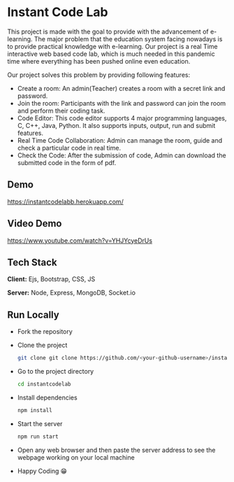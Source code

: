 ﻿# Instant Code Lab
 

This project is made with the goal to provide with the advancement of e-learning. The major problem that the education system facing nowadays is to provide practical knowledge with e-learning.
Our project is a real Time interactive web based code lab, which is much needed in this pandemic time where everything has been pushed online even education. 

Our project solves this problem by providing following features:
- Create a room: An admin(Teacher) creates a room with a secret link and password.
- Join the room: Participants with the link and password can join the room and perform their coding task.
- Code Editor: This code editor supports 4 major programming languages, C, C++, Java, Python. It also supports inputs, output, run and submit features.
- Real Time Code Collaboration: Admin can manage the room, guide and check a particular code in real time.
- Check the Code: After the submission of code, Admin can download the submitted code in the form of pdf. 



## Demo

https://instantcodelabb.herokuapp.com/

## Video Demo

https://www.youtube.com/watch?v=YHJYcyeDrUs

  
## Tech Stack

**Client:** Ejs, Bootstrap, CSS, JS

**Server:** Node, Express, MongoDB, Socket.io

  
## Run Locally
- Fork the repository

- Clone the project

    ```bash
  git clone git clone https://github.com/<your-github-username>/instantcodelab.git
    ```

- Go to the project directory

    ```bash
  cd instantcodelab
    ```

- Install dependencies

    ```bash
  npm install
    ```

- Start the server

    ```bash
  npm run start
    ```

- Open any web browser and then paste the server address to see the webpage working on your local machine

- Happy Coding 😁
